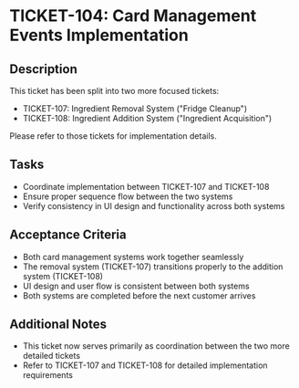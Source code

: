 # TICKET-104: Card Management Events Implementation

## Description
This ticket has been split into two more focused tickets:
- TICKET-107: Ingredient Removal System ("Fridge Cleanup")
- TICKET-108: Ingredient Addition System ("Ingredient Acquisition")

Please refer to those tickets for implementation details.

## Tasks
- Coordinate implementation between TICKET-107 and TICKET-108
- Ensure proper sequence flow between the two systems
- Verify consistency in UI design and functionality across both systems

## Acceptance Criteria
- Both card management systems work together seamlessly
- The removal system (TICKET-107) transitions properly to the addition system (TICKET-108)
- UI design and user flow is consistent between both systems
- Both systems are completed before the next customer arrives

## Additional Notes
- This ticket now serves primarily as coordination between the two more detailed tickets
- Refer to TICKET-107 and TICKET-108 for detailed implementation requirements 